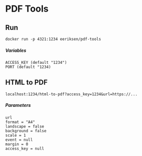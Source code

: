 # PDF Tools

## Run

```
docker run -p 4321:1234 eeriksen/pdf-tools
```

##### Variables

```
ACCESS_KEY (default "1234")
PORT (default "1234)
```

## HTML to PDF

`localhost:1234/html-to-pdf?access_key=1234&url=https://...`

##### Parameters

```
url
format = "A4"
landscape = false
background = false
scale = 1
event = null
margin = 0
access_key = null
```
